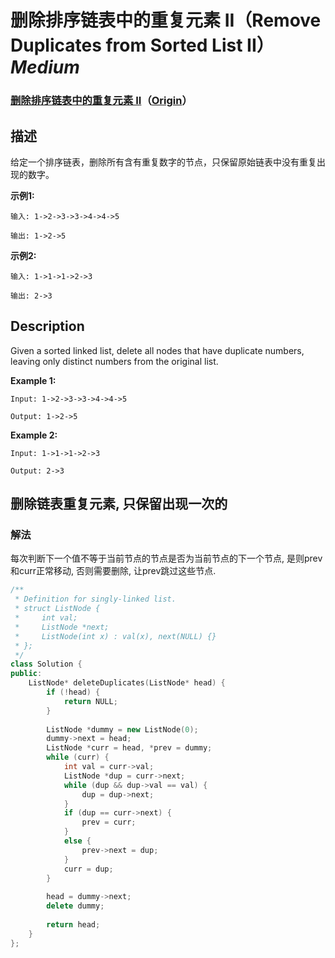 # 删除排序链表中的重复元素 II（Remove Duplicates from Sorted List II）*Medium*
### [删除排序链表中的重复元素 II](https://leetcode-cn.com/problems/remove-duplicates-from-sorted-list-ii)（[Origin](https://leetcode.com/problems/remove-duplicates-from-sorted-list-ii)）
## 描述
给定一个排序链表，删除所有含有重复数字的节点，只保留原始链表中没有重复出现的数字。

**示例1:**
```
输入: 1->2->3->3->4->4->5

输出: 1->2->5
```


**示例2:**
```
输入: 1->1->1->2->3

输出: 2->3
```

## Description
Given a sorted linked list, delete all nodes that have duplicate numbers, leaving only distinct numbers from the original list.

**Example 1:**
```
Input: 1->2->3->3->4->4->5

Output: 1->2->5
```


**Example 2:**
```
Input: 1->1->1->2->3

Output: 2->3
```


## 删除链表重复元素, 只保留出现一次的
### 解法
每次判断下一个值不等于当前节点的节点是否为当前节点的下一个节点, 是则prev和curr正常移动, 否则需要删除, 让prev跳过这些节点.
```c++
/**
 * Definition for singly-linked list.
 * struct ListNode {
 *     int val;
 *     ListNode *next;
 *     ListNode(int x) : val(x), next(NULL) {}
 * };
 */
class Solution {
public:
    ListNode* deleteDuplicates(ListNode* head) {
        if (!head) {
            return NULL;
        }
        
        ListNode *dummy = new ListNode(0);
        dummy->next = head;
        ListNode *curr = head, *prev = dummy;
        while (curr) {
            int val = curr->val;
            ListNode *dup = curr->next;
            while (dup && dup->val == val) {
                dup = dup->next;
            }
            if (dup == curr->next) {
                prev = curr;
            }
            else {
                prev->next = dup;
            }
            curr = dup;
        }
        
        head = dummy->next;
        delete dummy;
        
        return head;
    }
};
```